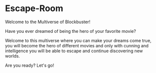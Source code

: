 # Escape-Room

Welcome to the Multiverse of Blockbuster!

Have you ever dreamed of being the hero of your favorite movie?

Welcome to this multiverse where you can make your dreams come true, you will become the hero of different movies and only with cunning and intelligence you will be able to escape and continue discovering new worlds.

Are you ready? Let's go! 
